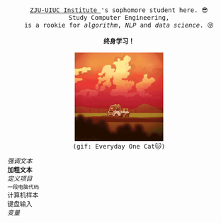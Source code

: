 <p align="center">
    <br>
    <samp>
    <a href="https://zjui.intl.zju.edu.cn/" target="_blank"> ZJU-UIUC Institute </a>
    's sophomore student here. 😎
    <br>
        Study Computer Engineering,
    <br>
    is a rookie for <em>algorithm</em>, <em>NLP</em> and <em>data science</em>. 😜
    </samp>
    <br>
    <br>
        <strong>终身学习！</strong>
    <br>
    <br>
    <img width='200' height='200' src="https://github.com/RickyL-2000/RickyL-2000/blob/master/img/EverydayOneCat.gif?raw=true">
    <br>
        <kbd>(gif: Everyday One Cat🐱)</kbd>
</p>

<em>强调文本</em><br>
<strong>加粗文本</strong><br>
<dfn>定义项目</dfn><br>
<code>一段电脑代码</code><br>
<samp>计算机样本</samp><br>
<kbd>键盘输入</kbd><br>
<var>变量</var>